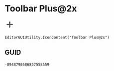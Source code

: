 # Toolbar Plus@2x
![](/img/Toolbar%20Plus@2x.png)

``` CSharp
EditorGUIUtility.IconContent("Toolbar Plus@2x")
```
## GUID
```
-8948798686857558559
```
